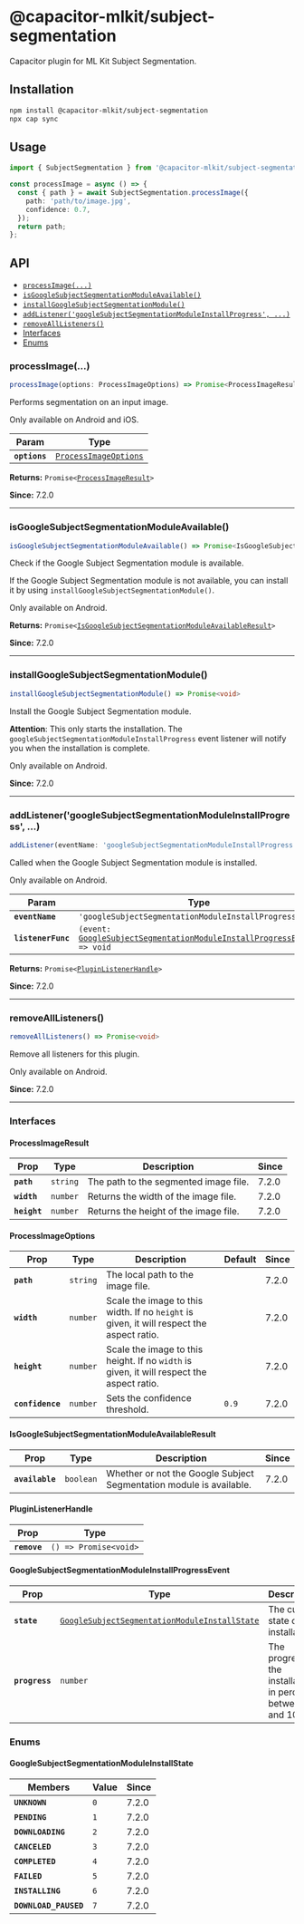 # @capacitor-mlkit/subject-segmentation

Capacitor plugin for ML Kit Subject Segmentation.

## Installation

```bash
npm install @capacitor-mlkit/subject-segmentation
npx cap sync
```

## Usage

```typescript
import { SubjectSegmentation } from '@capacitor-mlkit/subject-segmentation';

const processImage = async () => {
  const { path } = await SubjectSegmentation.processImage({
    path: 'path/to/image.jpg',
    confidence: 0.7,
  });
  return path;
};
```

## API

<docgen-index>

* [`processImage(...)`](#processimage)
* [`isGoogleSubjectSegmentationModuleAvailable()`](#isgooglesubjectsegmentationmoduleavailable)
* [`installGoogleSubjectSegmentationModule()`](#installgooglesubjectsegmentationmodule)
* [`addListener('googleSubjectSegmentationModuleInstallProgress', ...)`](#addlistenergooglesubjectsegmentationmoduleinstallprogress-)
* [`removeAllListeners()`](#removealllisteners)
* [Interfaces](#interfaces)
* [Enums](#enums)

</docgen-index>

<docgen-api>
<!--Update the source file JSDoc comments and rerun docgen to update the docs below-->

### processImage(...)

```typescript
processImage(options: ProcessImageOptions) => Promise<ProcessImageResult>
```

Performs segmentation on an input image.

Only available on Android and iOS.

| Param         | Type                                                                |
| ------------- | ------------------------------------------------------------------- |
| **`options`** | <code><a href="#processimageoptions">ProcessImageOptions</a></code> |

**Returns:** <code>Promise&lt;<a href="#processimageresult">ProcessImageResult</a>&gt;</code>

**Since:** 7.2.0

--------------------


### isGoogleSubjectSegmentationModuleAvailable()

```typescript
isGoogleSubjectSegmentationModuleAvailable() => Promise<IsGoogleSubjectSegmentationModuleAvailableResult>
```

Check if the Google Subject Segmentation module is available.

If the Google Subject Segmentation module is not available, you can install it by using `installGoogleSubjectSegmentationModule()`.

Only available on Android.

**Returns:** <code>Promise&lt;<a href="#isgooglesubjectsegmentationmoduleavailableresult">IsGoogleSubjectSegmentationModuleAvailableResult</a>&gt;</code>

**Since:** 7.2.0

--------------------


### installGoogleSubjectSegmentationModule()

```typescript
installGoogleSubjectSegmentationModule() => Promise<void>
```

Install the Google Subject Segmentation module.

**Attention**: This only starts the installation.
The `googleSubjectSegmentationModuleInstallProgress` event listener will
notify you when the installation is complete.

Only available on Android.

**Since:** 7.2.0

--------------------


### addListener('googleSubjectSegmentationModuleInstallProgress', ...)

```typescript
addListener(eventName: 'googleSubjectSegmentationModuleInstallProgress', listenerFunc: (event: GoogleSubjectSegmentationModuleInstallProgressEvent) => void) => Promise<PluginListenerHandle>
```

Called when the Google Subject Segmentation module is installed.

Only available on Android.

| Param              | Type                                                                                                                                                    |
| ------------------ | ------------------------------------------------------------------------------------------------------------------------------------------------------- |
| **`eventName`**    | <code>'googleSubjectSegmentationModuleInstallProgress'</code>                                                                                           |
| **`listenerFunc`** | <code>(event: <a href="#googlesubjectsegmentationmoduleinstallprogressevent">GoogleSubjectSegmentationModuleInstallProgressEvent</a>) =&gt; void</code> |

**Returns:** <code>Promise&lt;<a href="#pluginlistenerhandle">PluginListenerHandle</a>&gt;</code>

**Since:** 7.2.0

--------------------


### removeAllListeners()

```typescript
removeAllListeners() => Promise<void>
```

Remove all listeners for this plugin.

Only available on Android.

**Since:** 7.2.0

--------------------


### Interfaces


#### ProcessImageResult

| Prop         | Type                | Description                           | Since |
| ------------ | ------------------- | ------------------------------------- | ----- |
| **`path`**   | <code>string</code> | The path to the segmented image file. | 7.2.0 |
| **`width`**  | <code>number</code> | Returns the width of the image file.  | 7.2.0 |
| **`height`** | <code>number</code> | Returns the height of the image file. | 7.2.0 |


#### ProcessImageOptions

| Prop             | Type                | Description                                                                               | Default          | Since |
| ---------------- | ------------------- | ----------------------------------------------------------------------------------------- | ---------------- | ----- |
| **`path`**       | <code>string</code> | The local path to the image file.                                                         |                  | 7.2.0 |
| **`width`**      | <code>number</code> | Scale the image to this width. If no `height` is given, it will respect the aspect ratio. |                  | 7.2.0 |
| **`height`**     | <code>number</code> | Scale the image to this height. If no `width` is given, it will respect the aspect ratio. |                  | 7.2.0 |
| **`confidence`** | <code>number</code> | Sets the confidence threshold.                                                            | <code>0.9</code> | 7.2.0 |


#### IsGoogleSubjectSegmentationModuleAvailableResult

| Prop            | Type                 | Description                                                         | Since |
| --------------- | -------------------- | ------------------------------------------------------------------- | ----- |
| **`available`** | <code>boolean</code> | Whether or not the Google Subject Segmentation module is available. | 7.2.0 |


#### PluginListenerHandle

| Prop         | Type                                      |
| ------------ | ----------------------------------------- |
| **`remove`** | <code>() =&gt; Promise&lt;void&gt;</code> |


#### GoogleSubjectSegmentationModuleInstallProgressEvent

| Prop           | Type                                                                                                                | Description                                                    | Since |
| -------------- | ------------------------------------------------------------------------------------------------------------------- | -------------------------------------------------------------- | ----- |
| **`state`**    | <code><a href="#googlesubjectsegmentationmoduleinstallstate">GoogleSubjectSegmentationModuleInstallState</a></code> | The current state of the installation.                         | 7.2.0 |
| **`progress`** | <code>number</code>                                                                                                 | The progress of the installation in percent between 0 and 100. | 7.2.0 |


### Enums


#### GoogleSubjectSegmentationModuleInstallState

| Members               | Value          | Since |
| --------------------- | -------------- | ----- |
| **`UNKNOWN`**         | <code>0</code> | 7.2.0 |
| **`PENDING`**         | <code>1</code> | 7.2.0 |
| **`DOWNLOADING`**     | <code>2</code> | 7.2.0 |
| **`CANCELED`**        | <code>3</code> | 7.2.0 |
| **`COMPLETED`**       | <code>4</code> | 7.2.0 |
| **`FAILED`**          | <code>5</code> | 7.2.0 |
| **`INSTALLING`**      | <code>6</code> | 7.2.0 |
| **`DOWNLOAD_PAUSED`** | <code>7</code> | 7.2.0 |

</docgen-api>
